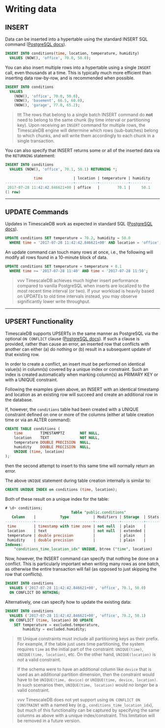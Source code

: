 # Writing data

## INSERT <a id="insert"></a>

Data can be inserted into a hypertable using the standard INSERT SQL command
([PostgreSQL docs][postgres-insert]).

```sql
INSERT INTO conditions(time, location, temperature, humidity)
  VALUES (NOW(), 'office', 70.0, 50.0);
```

You can also insert multiple rows into a hypertable using a single `INSERT` call,
even thousands at a time. This is typically much more efficient than
inserting data row-by-row, and is recommended when possible.

```sql
INSERT INTO conditions
  VALUES
    (NOW(), 'office', 70.0, 50.0),
    (NOW(), 'basement', 66.5, 60.0),
    (NOW(), 'garage', 77.0, 65.2);
```

>ttt The rows that belong to a single batch INSERT command do **not** need
to belong to the same chunk (by time interval or partitioning key).
Upon receiving an `INSERT` command for multiple rows, the TimescaleDB
engine will determine which rows (sub-batches) belong to which chunks,
and will write them accordingly to each chunk in a single transaction.

You can also specify that INSERT returns some or all of the inserted
data via the `RETURNING` statement:

```sql
INSERT INTO conditions
  VALUES (NOW(), 'office', 70.1, 50.1) RETURNING *;

             time              | location | temperature | humidity
-------------------------------+----------+-------------+----------
 2017-07-28 11:42:42.846621+00 | office   |        70.1 |     50.1
(1 row)
```

---

## UPDATE Commands <a id="update"></a>

Updates in TimescaleDB work as expected in standard SQL ([PostgreSQL docs][postgres-update]).

```sql
UPDATE conditions SET temperature = 70.2, humidity = 50.0
  WHERE time = '2017-07-28 11:42:42.846621+00' AND location = 'office';
```

An update command can touch many rows at once, i.e., the following
will modify all rows found in a 10-minute block of data.

```sql
UPDATE conditions SET temperature = temperature + 0.1
  WHERE time >= '2017-07-28 11:40' AND time < '2017-07-28 11:50';
```

>vvv TimescaleDB achieves much higher insert performance compared to
 vanilla PostgreSQL when inserts are localized to the most recent time
 interval (or two).  If your workload is heavily based on UPDATEs to old
 time intervals instead, you may observe significantly lower write
 throughput.

---

## UPSERT Functionality <a id="upsert"></a>

TimescaleDB supports UPSERTs in the same manner as PostgreSQL
via the optional `ON CONFLICT` clause ([PostgreSQL docs][postgres-upsert]).
If such a clause is provided, rather than cause an error,
an inserted row that
conflicts with another can either (a) do nothing or (b) result in a
subsequent update of that existing row.

In order to create a conflict, an insert must be performed on
identical value(s) in column(s) covered by a unique index or constraint. Such an
index is created automatically when marking column(s) as PRIMARY KEY
or with a UNIQUE constraint.

Following the examples given above, an INSERT with an identical
timestamp and location as an existing row will succeed and create an
additional row in the database.

If, however, the `conditions` table had been created with a UNIQUE
constraint defined on one or more of the columns (either at table
creation time or via an ALTER command):

```sql
CREATE TABLE conditions (
    time        TIMESTAMPTZ       NOT NULL,
    location    TEXT              NOT NULL,
    temperature DOUBLE PRECISION  NULL,
    humidity    DOUBLE PRECISION  NULL,
    UNIQUE (time, location)
);
```

then the second attempt to insert to this same time will normally
return an error.

The above `UNIQUE` statement during table creation internally is similar to:

```sql
CREATE UNIQUE INDEX on conditions (time, location);
```
Both of these result on a unique index for the table:
```sql
# \d+ conditions;
                              Table "public.conditions"
   Column    |           Type           | Modifiers | Storage  | Stats target | Description
-------------+--------------------------+-----------+----------+--------------+-------------
 time        | timestamp with time zone | not null  | plain    |              |
 location    | text                     | not null  | extended |              |
 temperature | double precision         |           | plain    |              |
 humidity    | double precision         |           | plain    |              |
Indexes:
    "conditions_time_location_idx" UNIQUE, btree ("time", location)
```

Now, however, the INSERT command can specify that nothing be done on
a conflict. This is particularly important when writing many rows as
one batch, as otherwise the entire transaction will fail (as opposed
to just skipping the row that conflicts).

```sql
INSERT INTO conditions
  VALUES ('2017-07-28 11:42:42.846621+00', 'office', 70.1, 50.0)
  ON CONFLICT DO NOTHING;
```

Alternatively, one can specify how to update the existing data:
```sql
INSERT INTO conditions
  VALUES ('2017-07-28 11:42:42.846621+00', 'office', 70.2, 50.1)
  ON CONFLICT (time, location) DO UPDATE
    SET temperature = excluded.temperature,
        humidity = excluded.humidity;
```

>ttt Unique constraints must include all partitioning keys as
 their prefix.  For example, if the table just uses time partitioning,
 the system requires `time` as the initial part of the
 constraint: `UNIQUE(time)`, `UNIQUE(time, location)`, etc.
 On the other hand, `UNIQUE(location)` is *not* a valid constraint.

>If the schema were to have an additional column like `device` that is used
 as an additional partition dimension, then the constraint would have
 to be `UNIQUE(time, device)` or `UNIQUE(time, device, location)`. In
 such scenarios then, `UNIQUE(time, location)` would *no longer* be
 a valid constraint.

<!-- -->
>vvv TimescaleDB does not yet support using `ON CONFLICT ON CONSTRAINT` with
 a named key (e.g., `conditions_time_location_idx`), but much of this
 functionality can be captured by specifying the same columns as above with
 a unique index/constraint. This limitation will be removed in a future version.

<!--
---

## DELETE <a id="delete"></a>

**Need text here**

-->

[postgres-insert]: https://www.postgresql.org/docs/current/static/sql-insert.html
[postgres-update]: https://www.postgresql.org/docs/current/static/sql-update.html
[postgres-upsert]: https://www.postgresql.org/docs/current/static/sql-insert.html#SQL-ON-CONFLICT
